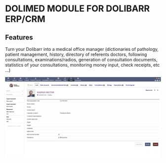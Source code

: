 # DOLIMED MODULE FOR DOLIBARR ERP/CRM

## Features
Turn your Dolibarr into a medical office manager (dictionaries of pathology, patient management, history, directory of referents doctors, following consultations, examinations/radios, generation of consultation documents, statistics of your consultations, monitoring money input, check receipts, etc ...)

![Screenshot patient card](img/dolimed_screenshot_patientcard.png?raw=true "Patient card")

